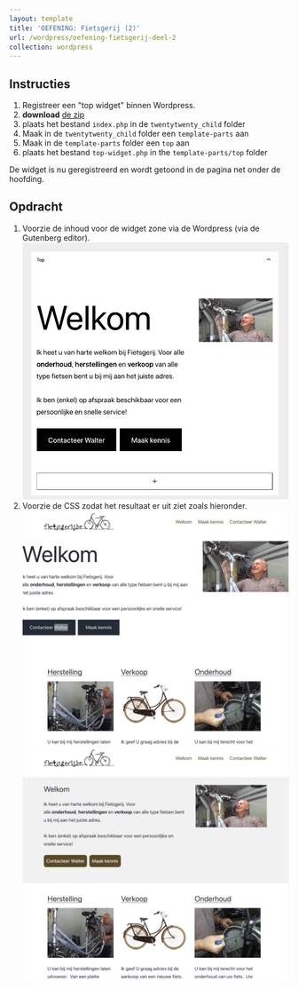 ```yaml
---
layout: template
title: 'OEFENING: Fietsgerij (2)'
url: /wordpress/oefening-fietsgerij-deel-2
collection: wordpress
---
```


## Instructies
1. Registreer een "top widget" binnen Wordpress.
2. <strong>download</strong> <a href="fietsgerij/templates.zip">de zip</a>
3. plaats het bestand <code>index.php</code> in de <code>twentytwenty_child</code> folder
4. Maak in de <code>twentytwenty_child</code> folder een <code>template-parts</code> aan
5. Maak in de <code>template-parts</code> folder een <code>top</code> aan
6. plaats het bestand <code>top-widget.php</code> in the <code>template-parts/top</code> folder

De widget is nu geregistreerd en wordt getoond in de pagina net onder de hoofding.

## Opdracht
1. Voorzie de inhoud voor de widget zone via de Wordpress (via de Gutenberg editor). <img src="images/oefening_fietsgerij_deel_2_1.jpg" />
2. Voorzie de CSS zodat het resultaat er uit ziet zoals hieronder. <img src="images/oefening_fietsgerij_deel_2_voor.jpg" /> <img src="images/oefening_fietsgerij_deel_2_na.jpg" />